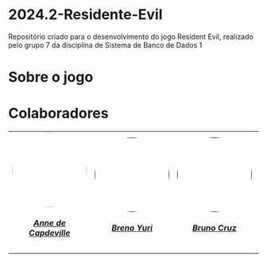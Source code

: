 # 2024.2-Residente-Evil
Repositório criado para o desenvolvimento do jogo Resident Evil, realizado pelo grupo 7 da disciplina de Sistema de Banco de Dados 1

# Sobre o jogo


# Colaboradores

<center>
<table style="margin-left: auto; margin-right: auto;">
    <tr>
        <td align="center">
            <a href="https://github.com/nanecapde">
                <img style="border-radius: 50%;" src="https://avatars.githubusercontent.com/u/122893055?v=4" width="150px;"/>
                <h5 class="text-center">Anne de Capdeville</h5>
            </a>
        </td>
        <td align="center">
            <a href="">
                <img style="border-radius: 50%;" src="" width="150px;"/>
                <h5 class="text-center">Breno Yuri</h5>
            </a>
        </td>
        <td align="center">
            <a href="">
                <img style="border-radius: 50%;" src="" width="150px;"/>
                <h5 class="text-center">Bruno Cruz</h5>
            </a>
        </td>
        <td align="center">
            <a href="https://github.com/Jose1277">
                <img style="border-radius: 50%;" src="https://avatars.githubusercontent.com/u/132015244?v=4" width="150px;"/>
                <h5 class="text-center">Jose Felipe Duarte Guedes de Oliveira</h5>
            </a>
        </td>
        </td>
        <td align="center">
            <a href="">
                <img style="border-radius: 50%;" src="" width="150px;"/>
                <h5 class="text-center">Pablo Cunha de Jesus</h5>
            </a>
        </td>

</table>
</center>
